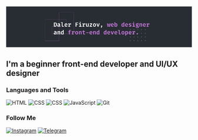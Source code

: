 ![Header](https://github.com/dalercreates/dalercreates/blob/main/assets/header.png) 

## I'm a beginner front-end developer and UI/UX designer

### Languages and Tools
![HTML](https://img.shields.io/badge/-HTML-282c33?style=for-the-badge&logo=html5)
![CSS](https://img.shields.io/badge/-CSS-282c33?style=for-the-badge&logo=css3)
![CSS](https://img.shields.io/badge/-SCSS-282c33?style=for-the-badge&logo=sass)
![JavaScript](https://img.shields.io/badge/-JavaScript-282c33?style=for-the-badge&logo=JavaScript)
![Git](https://img.shields.io/badge/-git-282c33?style=for-the-badge&logo=git)

### Follow Me
[![Instagram](https://img.shields.io/badge/-Instagran-282c33?style=for-the-badge&logo=Instagram)](https://www.instagram.com/dalercreates/)
[![Telegram](https://img.shields.io/badge/-Telegram-282c33?style=for-the-badge&logo=Telegram)](https://t.me/dalercreates)
